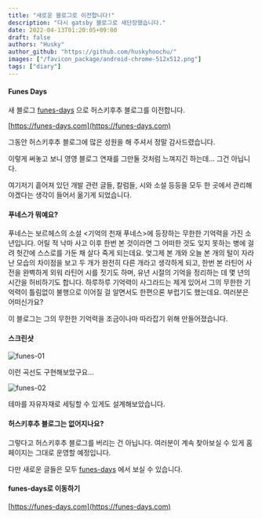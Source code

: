 ```yaml
---
title: "새로운 블로그로 이전합니다!"
description: "다시 gatsby 블로그로 새단장했습니다."
date: 2022-04-13T01:20:05+09:00
draft: false
authors: "Husky"
author_github: "https://github.com/huskyhoochu/"
images: ["/favicon_package/android-chrome-512x512.png"]
tags: ["diary"]
---
```


#### Funes Days

새 블로그 [funes-days](https://funes-days.com) 으로 허스키후추 블로그를 이전합니다. 

[https://funes-days.com](https://funes-days.com)

그동안 허스키후추 블로그에 많은 성원을 해 주셔서 정말 감사드렸습니다.

이렇게 써놓고 보니 영영 블로그 연재를 그만둘 것처럼 느껴지긴 하는데... 그건 아닙니다.

여기저기 흩어져 있던 개발 관련 글들, 칼럼들, 시와 소설 등등을 모두 한 곳에서 관리해야겠다는 생각이 들어서 옮기게 되었습니다.

#### 푸네스가 뭐예요?

푸네스는 보르헤스의 소설 <기억의 천재 푸네스>에 등장하는 무한한 기억력을 가진 소년입니다. 어릴 적 낙마 사고 이후 한번 본 것이라면 그 어떠한 것도 잊지 못하는 병에 걸려 헛간에 스스로를 가둔 채 살다 죽게 되는데요. 엊그제 본 개와 오늘 본 개의 털이 자라난 모습의 차이점을 보고 두 개가 완전히 다른 개라고 생각하게 되고, 한번 본 라틴어 사전을 완벽하게 외워 라틴어 시를 짓기도 하며, 유년 시절의 기억을 정리하는 데 몇 년의 시간을 허비하기도 합니다. 하루하루 기억력이 사그라드는 제게 있어서 그의 무한한 기억력이 틀림없이 불행으로 이어질 걸 알면서도 한편으론 부럽기도 했는데요. 여러분은 어떠신가요?

이 블로그는 그의 무한한 기억력을 조금이나마 따라잡기 위해 만들어졌습니다.

#### 스크린샷

![funes-01](/new-blog/funes-01.png)

이런 곡선도 구현해보았구요...

![funes-02](/new-blog/funes-02.png)

테마를 자유자재로 세팅할 수 있게도 설계해보았습니다.

#### 허스키후추 블로그는 없어지나요?

그렇다고 허스키후추 블로그를 버리는 건 아닙니다. 여러분이 계속 찾아보실 수 있게 홈페이지는 그대로 운영할 예정입니다.

다만 새로운 글들은 모두 [funes-days](https://funes-days.com) 에서 보실 수 있습니다.

#### funes-days로 이동하기

[https://funes-days.com](https://funes-days.com)


